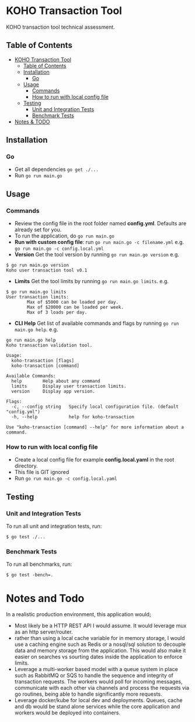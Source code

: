 # KOHO Transaction Tool
KOHO transaction tool technical assessment.

## Table of Contents
- [KOHO Transaction Tool](#koho-transaction-tool)
  - [Table of Contents](#table-of-contents)
  - [Installation](#installation)
    - [Go](#go)
  - [Usage](#usage)
    - [Commands](#commands)
    - [How to run with local config file](#how-to-run-with-local-config-file)
  - [Testing](#testing)
    - [Unit and Integration Tests](#unit-and-integration-tests)
    - [Benchmark Tests](#benchmark-tests)
- [Notes & TODO](#notes-and-todo)

## Installation
### Go
* Get all dependencies ```go get ./...```
* Run ```go run main.go```

## Usage
### Commands
* Review the config file in the root folder named **config.yml**. Defaults are already set for you. 
* To run the application, do ```go run main.go```
* **Run with custom config file**: run ```go run main.go -c filename.yml``` e.g. ```go run main.go -c config.local.yml```
* **Version** Get the tool version by running ```go run main.go version``` e.g.
```shell
$ go run main.go version
Koho user transaction tool v0.1
```
* **Limits** Get the tool limits by running ```go run main.go limits```. e.g.
```shell
$ go run main.go limits
User transaction limits:
        Max of $5000 can be loaded per day.
        Max of $20000 can be loaded per week.
        Max of 3 loads per day.
```
* **CLI Help** Get list of available commands and flags by running ```go run main.go help```. e.g.
```shell
go run main.go help     
Koho transaction validation tool.

Usage:
  koho-transaction [flags]
  koho-transaction [command]

Available Commands:
  help        Help about any command
  limits      Display user transaction limits.
  version     Display app version.

Flags:
  -c, --config string   Specify local configuration file. (default "config.yml")
  -h, --help            help for koho-transaction

Use "koho-transaction [command] --help" for more information about a command.
```

### How to run with local config file
* Create a local config file for example **config.local.yaml** in the root directory.
* This file is GIT ignored
* Run ```go run main.go -c config.local.yaml```

## Testing

### Unit and Integration Tests
To run all unit and integration tests, run:
``` shell
$ go test ./...
```

### Benchmark Tests
To run all benchmarks, run:
``` shell
$ go test -bench=.
```

# Notes and Todo
In a realistic production environment, this application would;
* Most likely be a HTTP REST API I would assume. It would leverage mux as an http server/router.
* rather than using a local cache variable for in memory storage, I would use a caching engine such as Redis or a nosql/sql solution to decouple data and memory storage from the application. This would also make it easier on searches vs sourting dates inside the application to enforce limits.
* Leverage a multi-worker based model with a queue system in place such as RabbitMQ or SQS to handle the sequence and integrity of transaction requests. The workers would poll for incoming messages, communicate with each other via channels and process the requests via go routines, being able to handle significantly more requests.
* Leverage docker/kube for local dev and deployments. Queues, cache and db would be stand alone services while the core application and workers would be deployed into containers.
